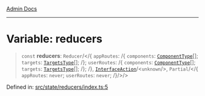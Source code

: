 [Admin Docs](/)

***

# Variable: reducers

> `const` **reducers**: `Reducer`/</{ `appRoutes`: /{ `components`: [`ComponentType`](state/reducers/routesReducer/README/type-aliases/ComponentType.md)[]; `targets`: [`TargetsType`](state/reducers/routesReducer/README/type-aliases/TargetsType.md)[]; /}; `userRoutes`: /{ `components`: [`ComponentType`](state/reducers/userRoutesReducer/README/type-aliases/ComponentType.md)[]; `targets`: [`TargetsType`](state/reducers/userRoutesReducer/README/type-aliases/TargetsType.md)[]; /}; /}, [`InterfaceAction`](state/helpers/Action/README/interfaces/InterfaceAction.md)/<`unknown`/>, `Partial`/</{ `appRoutes`: `never`; `userRoutes`: `never`; /}/>/>

Defined in: [src/state/reducers/index.ts:5](https://github.com/PalisadoesFoundation/talawa-admin/blob/main/src/state/reducers/index.ts#L5)
